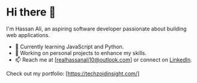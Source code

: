 # Hi there 👋

I'm Hassan Ali, an aspiring software developer passionate about building web applications.

- 🌱 Currently learning JavaScript and Python.
- 💼 Working on personal projects to enhance my skills.
- 📫 Reach me at [realhassanali10@outlook.com] or connect on [LinkedIn](https://www.linkedin.com/in/hassan-ali-15836a204/).

Check out my portfolio: [https://techzoidinsight.com/]


